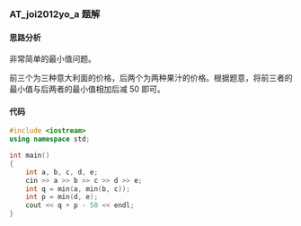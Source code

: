 ### AT_joi2012yo_a 题解

#### 思路分析

非常简单的最小值问题。

前三个为三种意大利面的价格，后两个为两种果汁的价格。根据题意，将前三者的最小值与后两者的最小值相加后减 50 即可。

#### 代码

```cpp
#include <iostream>
using namespace std;

int main()
{
    int a, b, c, d, e;
    cin >> a >> b >> c >> d >> e;
    int q = min(a, min(b, c));
    int p = min(d, e);
    cout << q + p - 50 << endl;
}
```

